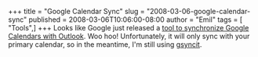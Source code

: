 +++
title = "Google Calendar Sync"
slug = "2008-03-06-google-calendar-sync"
published = 2008-03-06T10:06:00-08:00
author = "Emil"
tags = [ "Tools",]
+++
Looks like Google just released a [tool to synchronize Google Calendars
with
Outlook](http://www.google.com/support/calendar/bin/answer.py?answer=89955).
Woo hoo! Unfortunately, it will only sync with your primary calendar, so
in the meantime, I'm still using
[gsyncit](http://www.google.com/url?sa=t&ct=res&cd=1&url=http%3A%2F%2Fwww.daveswebsite.com%2Fsoftware%2Fgsync%2F&ei=MjjQR6b2N4KigQPF2sH6Ag&usg=AFQjCNH3xj_OGBn4h2o4CMxFzTU8Px_TKQ&sig2=FZhFdIeiEzAExQfTmEUZsg).
